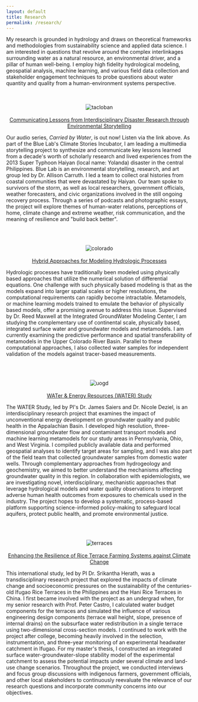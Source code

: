 ```yaml
---
layout: default
title: Research
permalink: /research/
---
```


My research is grounded in hydrology and draws on theoretical frameworks and methodologies from sustainability science and applied data science. I am interested in questions that revolve around the complex interlinkages surrounding water as a natural resource, an environmental driver, and a pillar of human well-being. I employ high fidelity hydrological modeling, geospatial analysis, machine learning, and various field data collection and stakeholder engagement techniques to probe questions about water quantity and quality from a human-environment systems perspective.
<br /><br /><br />
<p align="center">
  <img src="tacloban.png" alt="tacloban" />
  <br /><br /><a href="https://bluelab.allisoncarruth.com/projects/multimedia/carried-by-water-super-typhoon-haiyan-10-years-on/" title="bluelab">Communicating Lessons from Interdisciplinary Disaster Research through Environmental Storytelling</a>
</p>
<p align="left"> 
Our audio series, <i>Carried by Water</i>, is out now! Listen via the link above. As part of the Blue Lab's Climate Stories Incubator, I am leading a multimedia storytelling project to synthesize and communicate key lessons learned from a decade's worth of scholarly research and lived experiences from the 2013 Super Typhoon Haiyan (local name: Yolanda) disaster in the central Philippines. Blue Lab is an environmental storytelling, research, and art group led by Dr. Allison Carruth. I led a team to collect oral histories from coastal communities that were devastated by Haiyan. Our team spoke to survivors of the storm, as well as local researchers, government officials, weather forecasters, and civic organizations involved in the still ongoing recovery process. Through a series of podcasts and photographic essays, the project will explore themes of human-water relations, perceptions of home, climate change and extreme weather, risk communication, and the meaning of resilience and "build back better".
</p>
<br /><br />
<p align="center">
  <img src="colorado.png" alt="colorado" />
  <br /><br /><a href="http://maxwell.princeton.edu/" title="igwmc">Hybrid Approaches for Modeling Hydrologic Processes</a>
</p>
<p align="left"> 
Hydrologic processes have traditionally been modeled using physically based approaches that utilize the numerical solution of differential equations. One challenge with such physically based modeling is that as the models expand into larger spatial scales or higher resolutions, the computational requirements can rapidly become intractable. Metamodels, or machine learning models trained to emulate the behavior of physically based models, offer a promising avenue to address this issue. Supervised by Dr. Reed Maxwell at the Integrated GroundWater Modeling Center, I am studying the complementary use of continental scale, physically based, integrated surface water and groundwater models and metamodels. I am currently examining the predictive performance and spatial transferability of metamodels in the Upper Colorado River Basin. Parallel to these computational approaches, I also collected water samples for independent validation of the models against tracer-based measurements.
</p>
<br /><br />
<p align="center">
  <img src="uogd.png" alt="uogd" />
  <br /><br /><a href="https://medicine.yale.edu/lab/deziel/projects/drinking-water/appalachia/" title="water">WATer & Energy Resources (WATER) Study</a>
</p>
<p align="left"> 
  The WATER Study, led by PI's Dr. James Saiers and Dr. Nicole Deziel, is an interdisciplinary research project that examines the impact of unconventional energy development on groundwater quality and public health in the Appalachian Basin. I developed high resolution, three-dimensional groundwater flow and contaminant transport models and machine learning metamodels for our  study areas in Pennsylvania, Ohio, and West Virginia. I compiled publicly available data and performed geospatial analyses to identify target areas for sampling, and I was also part of the field team that collected groundwater samples from domestic water wells. Through complementary approaches from hydrogeology and geochemistry, we aimed to better understand the mechanisms affecting groundwater quality in this region. In collaboration with epidemiologists, we are investigating novel, interdisciplinary, mechanistic approaches that leverage hydrological models and water quality observations to interpret adverse human health outcomes from exposures to chemicals used in the industry. The project hopes to develop a systematic, process-based platform supporting science-informed policy-making to safeguard local aquifers, protect public health, and promote environmental justice.
</p>
<br /><br />
<p align="center">
  <img src="terraces.png" alt="terraces" />
   <br /><br /><a href="https://www.apn-gcr.org/project/developing-ecosystem-based-adaptation-strategies-for-enhancing-resilience-of-rice-terrace-farming-systems-against-climate-change/" title="terraces">Enhancing the Resilience of Rice Terrace Farming Systems against Climate Change</a>
</p>
<p align="left">
  This international study, led by PI Dr. Srikantha Herath, was a transdisciplinary research project that explored the impacts of climate change and socioeconomic pressures on the sustainability of the centuries-old Ifugao Rice Terraces in the Philippines and the Hani Rice Terraces in China. I first became involved with the project as an undergrad when, for my senior research with Prof. Peter Castro, I calculated water budget components for the terraces and simulated the influence of various engineering design components (terrace wall height, slope, presence of internal drains) on the subsurface water redistribution in a single terrace using two-dimensional cross-section models. I continued to work with the project after college, becoming heavily involved in the selection, instrumentation, and three-year monitoring of an experimental headwater catchment in Ifugao. For my master's thesis, I constructed an integrated surface water-groundwater-slope stability model of the experimental catchment to assess the potential impacts under several climate and land-use change scenarios. Throughout the project, we conducted interviews and focus group discussions with indigenous farmers, government officials, and other local stakeholders to continuously reevaluate the relevance of our research questions and incorporate community concerns into our objectives.
</p>
<br /><br />